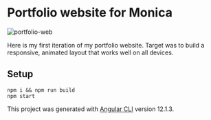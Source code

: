 # Portfolio website for Monica

![portfolio-web](https://user-images.githubusercontent.com/7142197/152671328-3432c787-27ce-4f76-8f1d-e975db7621fe.PNG)

Here is my first iteration of my portfolio website. Target was to build a responsive, animated layout that works well on all devices.

## Setup

```
npm i && npm run build
npm start
```

This project was generated with [Angular CLI](https://github.com/angular/angular-cli) version 12.1.3.

